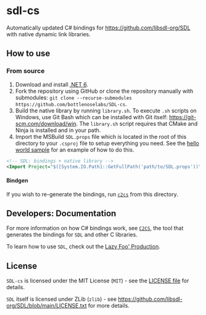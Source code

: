 # sdl-cs

Automatically updated C# bindings for https://github.com/libsdl-org/SDL with native dynamic link libraries.

## How to use

### From source

1. Download and install [.NET 6](https://dotnet.microsoft.com/download).
2. Fork the repository using GitHub or clone the repository manually with submodules: `git clone --recurse-submodules https://github.com/bottlenoselabs/SDL-cs`.
3. Build the native library by running `library.sh`. To execute `.sh` scripts on Windows, use Git Bash which can be installed with Git itself: https://git-scm.com/download/win. The `library.sh` script requires that CMake and Ninja is installed and in your path.
4. Import the MSBuild `SDL.props` file which is located in the root of this directory to your `.csproj` file to setup everything you need. See the [hello world sample](src/cs/samples/HelloWorld/HelloWorld.csproj) for an example of how to do this.
```xml
<!-- SDL: bindings + native library -->
<Import Project="$([System.IO.Path]::GetFullPath('path/to/SDL.props'))" />
```

#### Bindgen

If you wish to re-generate the bindings, run [`c2cs`](https://github.com/lithiumtoast/c2cs) from this directory.

## Developers: Documentation

For more information on how C# bindings work, see [`C2CS`](https://github.com/lithiumtoast/c2cs), the tool that generates the bindings for `SDL` and other C libraries.

To learn how to use `SDL`, check out the [Lazy Foo' Production](https://lazyfoo.net/tutorials/SDL).

## License

`SDL-cs` is licensed under the MIT License (`MIT`) - see the [LICENSE file](LICENSE) for details.

`SDL` itself is licensed under ZLib (`zlib`) - see https://github.com/libsdl-org/SDL/blob/main/LICENSE.txt for more details.
